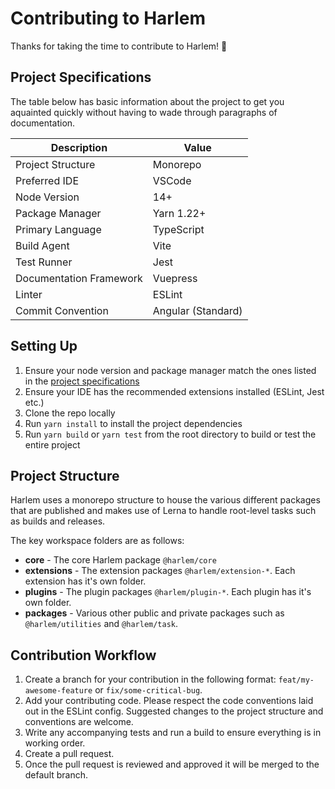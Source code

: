 # Contributing to Harlem

Thanks for taking the time to contribute to Harlem! :tada:

## Project Specifications
The table below has basic information about the project to get you aquainted quickly without having to wade through paragraphs of documentation.

| Description | Value |
| ----------- | ----- |
| Project Structure | Monorepo |
| Preferred IDE | VSCode |
| Node Version | 14+ |
| Package Manager | Yarn 1.22+ |
| Primary Language | TypeScript |
| Build Agent | Vite |
| Test Runner | Jest |
| Documentation Framework | Vuepress |
| Linter | ESLint |
| Commit Convention | Angular (Standard) |

## Setting Up
1. Ensure your node version and package manager match the ones listed in the [project specifications](#project-specifications)
2. Ensure your IDE has the recommended extensions installed (ESLint, Jest etc.)
3. Clone the repo locally
4. Run `yarn install` to install the project dependencies
5. Run `yarn build` or `yarn test` from the root directory to build or test the entire project

## Project Structure
Harlem uses a monorepo structure to house the various different packages that are published and makes use of Lerna to handle root-level tasks such as builds and releases.

The key workspace folders are as follows:

- **core** - The core Harlem package `@harlem/core`
- **extensions** - The extension packages `@harlem/extension-*`. Each extension has it's own folder.
- **plugins** - The plugin packages `@harlem/plugin-*`. Each plugin has it's own folder.
- **packages** - Various other public and private packages such as `@harlem/utilities` and `@harlem/task`.

## Contribution Workflow
1. Create a branch for your contribution in the following format: `feat/my-awesome-feature` or `fix/some-critical-bug`.
2. Add your contributing code. Please respect the code conventions laid out in the ESLint config. Suggested changes to the project structure and conventions are welcome.
3. Write any accompanying tests and run a build to ensure everything is in working order.
4. Create a pull request.
5. Once the pull request is reviewed and approved it will be merged to the default branch.
